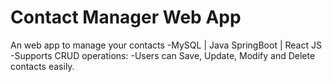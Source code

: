 # Contact Manager Web App
An web app to manage your contacts
-MySQL | Java SpringBoot | React JS 
-Supports CRUD operations: 
-Users can Save, Update, Modify and Delete contacts easily.
